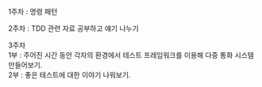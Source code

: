 1주차 : 명령 패턴

2주차 : TDD 관련 자료 공부하고 얘기 나누기

3주차
<br/>
1부 : 주어진 시간 동안 각자의 환경에서 테스트 프레임워크를 이용해 다중 통화 시스템 만들어보기.
<br/>
2부 : 좋은 테스트에 대한 이야기 나워보기.
